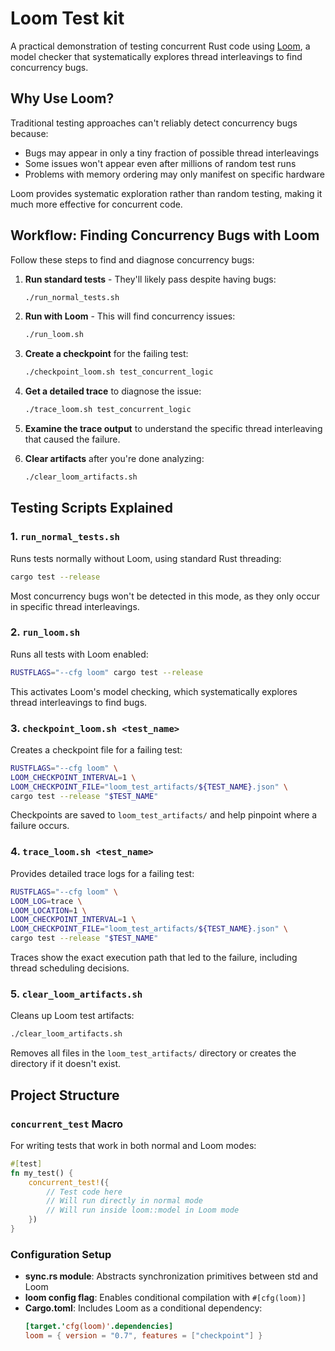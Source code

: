 # Loom Test kit

A practical demonstration of testing concurrent Rust code using [Loom](https://github.com/tokio-rs/loom), a model checker that systematically explores thread interleavings to find concurrency bugs.

## Why Use Loom?

Traditional testing approaches can't reliably detect concurrency bugs because:
- Bugs may appear in only a tiny fraction of possible thread interleavings
- Some issues won't appear even after millions of random test runs
- Problems with memory ordering may only manifest on specific hardware

Loom provides systematic exploration rather than random testing, making it much more effective for concurrent code.

## Workflow: Finding Concurrency Bugs with Loom

Follow these steps to find and diagnose concurrency bugs:

1. **Run standard tests** - They'll likely pass despite having bugs:
   ```bash
   ./run_normal_tests.sh
   ```

2. **Run with Loom** - This will find concurrency issues:
   ```bash
   ./run_loom.sh
   ```

3. **Create a checkpoint** for the failing test:
   ```bash
   ./checkpoint_loom.sh test_concurrent_logic
   ```

4. **Get a detailed trace** to diagnose the issue:
   ```bash
   ./trace_loom.sh test_concurrent_logic
   ```

5. **Examine the trace output** to understand the specific thread interleaving that caused the failure.

6. **Clear artifacts** after you're done analyzing:
   ```bash
   ./clear_loom_artifacts.sh
   ```

## Testing Scripts Explained

### 1. `run_normal_tests.sh`

Runs tests normally without Loom, using standard Rust threading:

```bash
cargo test --release
```

Most concurrency bugs won't be detected in this mode, as they only occur in specific thread interleavings.

### 2. `run_loom.sh`

Runs all tests with Loom enabled:

```bash
RUSTFLAGS="--cfg loom" cargo test --release
```

This activates Loom's model checking, which systematically explores thread interleavings to find bugs.

### 3. `checkpoint_loom.sh <test_name>`

Creates a checkpoint file for a failing test:

```bash
RUSTFLAGS="--cfg loom" \
LOOM_CHECKPOINT_INTERVAL=1 \
LOOM_CHECKPOINT_FILE="loom_test_artifacts/${TEST_NAME}.json" \
cargo test --release "$TEST_NAME"
```

Checkpoints are saved to `loom_test_artifacts/` and help pinpoint where a failure occurs.

### 4. `trace_loom.sh <test_name>`

Provides detailed trace logs for a failing test:

```bash
RUSTFLAGS="--cfg loom" \
LOOM_LOG=trace \
LOOM_LOCATION=1 \
LOOM_CHECKPOINT_INTERVAL=1 \
LOOM_CHECKPOINT_FILE="loom_test_artifacts/${TEST_NAME}.json" \
cargo test --release "$TEST_NAME"
```

Traces show the exact execution path that led to the failure, including thread scheduling decisions.

### 5. `clear_loom_artifacts.sh`

Cleans up Loom test artifacts:

```bash
./clear_loom_artifacts.sh
```

Removes all files in the `loom_test_artifacts/` directory or creates the directory if it doesn't exist.

## Project Structure

### `concurrent_test` Macro

For writing tests that work in both normal and Loom modes:

```rust
#[test]
fn my_test() {
    concurrent_test!({
        // Test code here
        // Will run directly in normal mode
        // Will run inside loom::model in Loom mode
    })
}
```

### Configuration Setup

- **sync.rs module**: Abstracts synchronization primitives between std and Loom
- **loom config flag**: Enables conditional compilation with `#[cfg(loom)]`
- **Cargo.toml**: Includes Loom as a conditional dependency:
  ```toml
  [target.'cfg(loom)'.dependencies]
  loom = { version = "0.7", features = ["checkpoint"] }
  ```